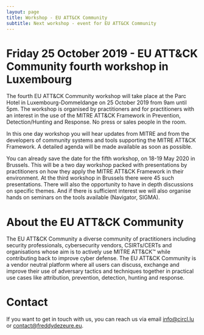 ```yaml
---
layout: page
title: Workshop - EU ATT&CK Community
subtitle: Next workshop - event for EU ATT&CK Community
---
```

# Friday 25 October 2019 - EU ATT&CK Community fourth workshop in Luxembourg

The fourth EU ATT&CK Community workshop will take place at the Parc Hotel in Luxembourg-Dommeldange on 25 October 2019 from 9am until 5pm. The workshop is organised by practitioners and for practitioners with an interest in the use of the MITRE ATT&CK Framework in Prevention, Detection/Hunting and Response. No press or sales people in the room.

In this one day workshop you will hear updates from MITRE and from the developers of community systems and tools supporting the MITRE ATT&CK Framework. A detailed agenda will be made available as soon as possible. 

You can already save the date for the fifth workshop, on 18-19 May 2020 in Brussels. This will be a two day workshop packed with presentations by practitioners on how they apply the MITRE ATT&CK Framework in their environment. At the third workshop in Brussels there were 45 such presentations. There will also the opportunity to have in depth discussions on specific themes. And if there is sufficient interest we will also organise hands on seminars on the tools available (Navigator, SIGMA).

# About the EU ATT&CK Community

The EU ATT&CK Community a diverse community of practitioners including security professionals, cybersecurity vendors, CSIRTs/CERTs and organisations whose aim is to actively use MITRE ATT&CK™ while contributing back to improve cyber defense. The EU ATT&CK Community is a vendor neutral platform where all users can discuss, exchange and improve their use of adversary tactics and techniques together in practical use cases like attribution, prevention, detection, hunting and response.

# Contact

If you want to get in touch with us, you can reach us via email info@circl.lu or contact@freddydezeure.eu.


